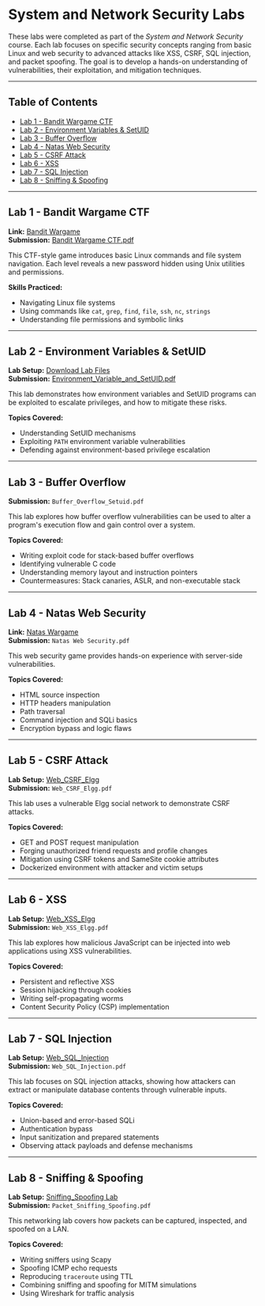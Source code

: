# System and Network Security Labs

These labs were completed as part of the *System and Network Security* course. Each lab focuses on specific security concepts ranging from basic Linux and web security to advanced attacks like XSS, CSRF, SQL injection, and packet spoofing. The goal is to develop a hands-on understanding of vulnerabilities, their exploitation, and mitigation techniques.

---

## Table of Contents
- [Lab 1 - Bandit Wargame CTF](#lab-1---bandit-wargame-ctf)
- [Lab 2 - Environment Variables & SetUID](#lab-2---environment-variables--setuid)
- [Lab 3 - Buffer Overflow](#lab-3---buffer-overflow)
- [Lab 4 - Natas Web Security](#lab-4---natas-web-security)
- [Lab 5 - CSRF Attack](#lab-5---csrf-attack)
- [Lab 6 - XSS](#lab-6---xss)
- [Lab 7 - SQL Injection](#lab-7---sql-injection)
- [Lab 8 - Sniffing & Spoofing](#lab-8---sniffing--spoofing)

---

## Lab 1 - Bandit Wargame CTF
**Link:** [Bandit Wargame](https://overthewire.org/wargames/bandit/)  
**Submission:** [Bandit Wargame CTF.pdf](https://github.com/phuongthanhkkk/System-and-Network-Security-Lab/blob/main/Bandit%20Wargame%20CTF.pdf)


This CTF-style game introduces basic Linux commands and file system navigation. Each level reveals a new password hidden using Unix utilities and permissions.

**Skills Practiced:**
- Navigating Linux file systems  
- Using commands like `cat`, `grep`, `find`, `file`, `ssh`, `nc`, `strings`  
- Understanding file permissions and symbolic links

---

## Lab 2 - Environment Variables & SetUID
**Lab Setup:** [Download Lab Files](https://seedsecuritylabs.org/Labs_20.04/Files/Environment_Variable_and_SetUID/Labsetup.zip)  
**Submission:** [Environment_Variable_and_SetUID.pdf](https://github.com/phuongthanhkkk/System-and-Network-Security-Lab/blob/main/Environment_Variable_and_SetUID.pdf)

This lab demonstrates how environment variables and SetUID programs can be exploited to escalate privileges, and how to mitigate these risks.

**Topics Covered:**
- Understanding SetUID mechanisms  
- Exploiting `PATH` environment variable vulnerabilities  
- Defending against environment-based privilege escalation

---

## Lab 3 - Buffer Overflow
**Submission:** `Buffer_Overflow_Setuid.pdf`

This lab explores how buffer overflow vulnerabilities can be used to alter a program's execution flow and gain control over a system.

**Topics Covered:**
- Writing exploit code for stack-based buffer overflows  
- Identifying vulnerable C code  
- Understanding memory layout and instruction pointers  
- Countermeasures: Stack canaries, ASLR, and non-executable stack

---

## Lab 4 - Natas Web Security
**Link:** [Natas Wargame](https://overthewire.org/wargames/natas/)  
**Submission:** `Natas Web Security.pdf`

This web security game provides hands-on experience with server-side vulnerabilities.

**Topics Covered:**
- HTML source inspection  
- HTTP headers manipulation  
- Path traversal  
- Command injection and SQLi basics  
- Encryption bypass and logic flaws

---

## Lab 5 - CSRF Attack
**Lab Setup:** [Web_CSRF_Elgg](https://seedsecuritylabs.org/Labs_20.04/Web/Web_CSRF_Elgg/)  
**Submission:** `Web_CSRF_Elgg.pdf`

This lab uses a vulnerable Elgg social network to demonstrate CSRF attacks.

**Topics Covered:**
- GET and POST request manipulation  
- Forging unauthorized friend requests and profile changes  
- Mitigation using CSRF tokens and SameSite cookie attributes  
- Dockerized environment with attacker and victim setups

---

## Lab 6 - XSS
**Lab Setup:** [Web_XSS_Elgg](https://seedsecuritylabs.org/Labs_20.04/Web/Web_XSS_Elgg/)  
**Submission:** `Web_XSS_Elgg.pdf`

This lab explores how malicious JavaScript can be injected into web applications using XSS vulnerabilities.

**Topics Covered:**
- Persistent and reflective XSS  
- Session hijacking through cookies  
- Writing self-propagating worms  
- Content Security Policy (CSP) implementation

---

## Lab 7 - SQL Injection
**Lab Setup:** [Web_SQL_Injection](https://seedsecuritylabs.org/Labs_20.04/Web/Web_SQL_Injection/)  
**Submission:** `Web_SQL_Injection.pdf`

This lab focuses on SQL injection attacks, showing how attackers can extract or manipulate database contents through vulnerable inputs.

**Topics Covered:**
- Union-based and error-based SQLi  
- Authentication bypass  
- Input sanitization and prepared statements  
- Observing attack payloads and defense mechanisms

---

## Lab 8 - Sniffing & Spoofing
**Lab Setup:** [Sniffing_Spoofing Lab](https://seedsecuritylabs.org/Labs_20.04/Networking/Sniffing_Spoofing/)  
**Submission:** `Packet_Sniffing_Spoofing.pdf`

This networking lab covers how packets can be captured, inspected, and spoofed on a LAN.

**Topics Covered:**
- Writing sniffers using Scapy  
- Spoofing ICMP echo requests  
- Reproducing `traceroute` using TTL  
- Combining sniffing and spoofing for MITM simulations  
- Using Wireshark for traffic analysis
